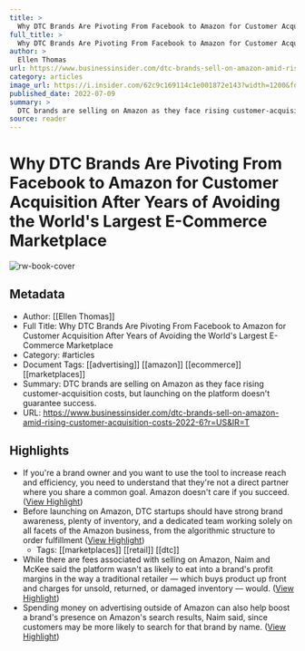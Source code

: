 ```yaml
---
title: >
  Why DTC Brands Are Pivoting From Facebook to Amazon for Customer Acquisition After Years of Avoiding the World's Largest E-Commerce Marketplace
full_title: >
  Why DTC Brands Are Pivoting From Facebook to Amazon for Customer Acquisition After Years of Avoiding the World's Largest E-Commerce Marketplace
author: >
  Ellen Thomas
url: https://www.businessinsider.com/dtc-brands-sell-on-amazon-amid-rising-customer-acquisition-costs-2022-6?r=US&IR=T
category: articles
image_url: https://i.insider.com/62c9c169114c1e001872e143?width=1200&format=jpeg
published_date: 2022-07-09
summary: >
  DTC brands are selling on Amazon as they face rising customer-acquisition costs, but launching on the platform doesn't guarantee success.
source: reader
---
```

# Why DTC Brands Are Pivoting From Facebook to Amazon for Customer Acquisition After Years of Avoiding the World's Largest E-Commerce Marketplace

![rw-book-cover](https://i.insider.com/62c9c169114c1e001872e143?width=1200&format=jpeg)

## Metadata
- Author: [[Ellen Thomas]]
- Full Title: Why DTC Brands Are Pivoting From Facebook to Amazon for Customer Acquisition After Years of Avoiding the World's Largest E-Commerce Marketplace
- Category: #articles
- Document Tags: [[advertising]] [[amazon]] [[ecommerce]] [[marketplaces]] 
- Summary: DTC brands are selling on Amazon as they face rising customer-acquisition costs, but launching on the platform doesn't guarantee success.
- URL: https://www.businessinsider.com/dtc-brands-sell-on-amazon-amid-rising-customer-acquisition-costs-2022-6?r=US&IR=T

## Highlights
- If you're a brand owner and you want to use the tool to increase reach and efficiency, you need to understand that they're not a direct partner where you share a common goal. Amazon doesn't care if you succeed. ([View Highlight](https://read.readwise.io/read/01gm2zqs8pg9xnvvcr9zc40kht))
- Before launching on Amazon, DTC startups should have strong brand awareness, plenty of inventory, and a dedicated team working solely on all facets of the Amazon business, from the algorithmic structure to order fulfillment ([View Highlight](https://read.readwise.io/read/01gm2zrce2v8xmpvdc931t0jb4))
    - Tags: [[marketplaces]] [[retail]] [[dtc]] 
- While there are fees associated with selling on Amazon, Naim and McKee said the platform wasn't as likely to eat into a brand's profit margins in the way a traditional retailer — which buys product up front and charges for unsold, returned, or damaged inventory — would. ([View Highlight](https://read.readwise.io/read/01gm2zrz5bs4mt0dqntpm5r0yn))
- Spending money on advertising outside of Amazon can also help boost a brand's presence on Amazon's search results, Naim said, since customers may be more likely to search for that brand by name. ([View Highlight](https://read.readwise.io/read/01gm2zshgtgj6129ybp1en4ptb))


